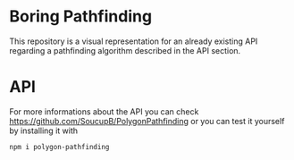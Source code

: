 # Boring Pathfinding
This repository is a visual representation for an already existing API regarding a pathfinding algorithm described
in the API section.

# API
For more informations about the API you can check https://github.com/SoucupB/PolygonPathfinding or you can 
test it yourself by installing it with

```
npm i polygon-pathfinding
```
